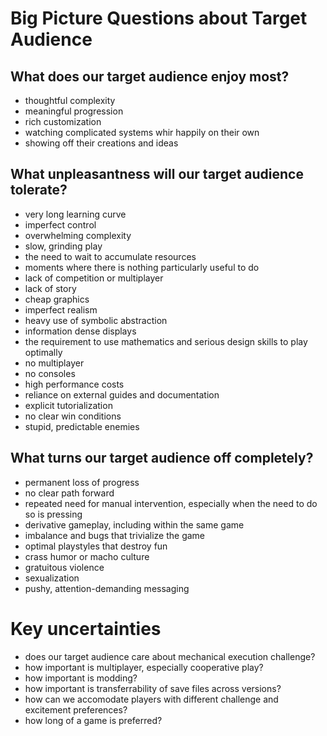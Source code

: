 # Big Picture Questions about Target Audience

## What does our target audience enjoy most?
- thoughtful complexity
- meaningful progression
- rich customization
- watching complicated systems whir happily on their own
- showing off their creations and ideas

## What unpleasantness will our target audience tolerate?
- very long learning curve
- imperfect control
- overwhelming complexity
- slow, grinding play
- the need to wait to accumulate resources
- moments where there is nothing particularly useful to do
- lack of competition or multiplayer
- lack of story
- cheap graphics 
- imperfect realism
- heavy use of symbolic abstraction
- information dense displays
- the requirement to use mathematics and serious design skills to play optimally
- no multiplayer
- no consoles
- high performance costs
- reliance on external guides and documentation
- explicit tutorialization
- no clear win conditions
- stupid, predictable enemies

## What turns our target audience off completely?
- permanent loss of progress
- no clear path forward
- repeated need for manual intervention, especially when the need to do so is pressing
- derivative gameplay, including within the same game
- imbalance and bugs that trivialize the game
- optimal playstyles that destroy fun
- crass humor or macho culture
- gratuitous violence
- sexualization
- pushy, attention-demanding messaging

# Key uncertainties
- does our target audience care about mechanical execution challenge?
- how important is multiplayer, especially cooperative play?
- how important is modding?
- how important is transferrability of save files across versions?
- how can we accomodate players with different challenge and excitement preferences?
- how long of a game is preferred?